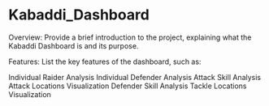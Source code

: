 # Kabaddi_Dashboard
Overview:
Provide a brief introduction to the project, explaining what the Kabaddi Dashboard is and its purpose.

Features:
List the key features of the dashboard, such as:

Individual Raider Analysis
Individual Defender Analysis
Attack Skill Analysis
Attack Locations Visualization
Defender Skill Analysis
Tackle Locations Visualization
